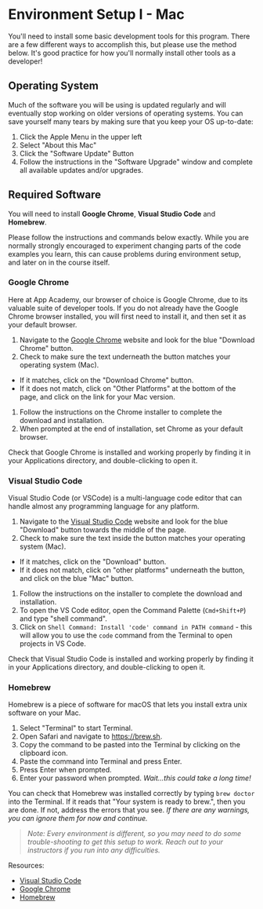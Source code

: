 # Environment Setup I - Mac

You'll need to install some basic development tools for this program. There are a
few different ways to accomplish this, but please use the method below. It's good
practice for how you'll normally install other tools as a developer!

## Operating System

Much of the software you will be using is updated regularly and will eventually
stop working on older versions of operating systems.  You can save yourself many
tears by making sure that you keep your OS up-to-date:

1. Click the Apple Menu in the upper left
1. Select "About this Mac"
1. Click the "Software Update" Button
1. Follow the instructions in the "Software Upgrade" window and complete all
   available updates and/or upgrades.

## Required Software

You will need to install __Google Chrome__, __Visual Studio Code__ and __Homebrew__.

Please follow the instructions and commands below exactly.  While you are
normally strongly encouraged to experiment changing parts of the code examples
you learn, this can cause problems during environment setup, and later on in the
course itself.

### Google Chrome

Here at App Academy, our browser of choice is Google Chrome, due to its valuable
suite of developer tools. If you do not already have the Google Chrome browser
installed, you will first need to install it, and then set it as your default
browser.

1. Navigate to the [Google Chrome] website and look for the blue "Download
   Chrome" button.
1. Check to make sure the text underneath the button matches your operating
   system (Mac).
- If it matches, click on the "Download Chrome" button.
- If it does not match, click on "Other Platforms" at the bottom of the page,
  and click on the link for your Mac version.
1. Follow the instructions on the Chrome installer to complete the download and installation.
1. When prompted at the end of installation, set Chrome as your default browser.

Check that Google Chrome is installed and working properly by finding it in your
Applications directory, and double-clicking to open it.

### Visual Studio Code

Visual Studio Code (or VSCode) is a multi-language code editor that can handle
almost any programming language for any platform.

1. Navigate to the [Visual Studio Code] website and look for the blue "Download"
   button towards the middle of the page.
1. Check to make sure the text inside the button matches your operating system
   (Mac).
- If it matches, click on the "Download" button.
- If it does not match, click on "other platforms" underneath the button, and
  click on the blue "Mac" button.
1. Follow the instructions on the installer to complete the download and
   installation.
1. To open the VS Code editor, open the Command Palette (`Cmd+Shift+P`) and type
   "shell command".
1. Click on `Shell Command: Install 'code' command in PATH command` - this will
   allow you to use the `code` command from the Terminal to open projects in VS
   Code.

Check that Visual Studio Code is installed and working properly by finding it in
your Applications directory, and double-clicking to open it.

### Homebrew

Homebrew is a piece of software for macOS that lets you install extra unix
software on your Mac.

1. Select "Terminal" to start Terminal.
1. Open Safari and navigate to https://brew.sh.
1. Copy the command to be pasted into the Terminal by clicking on the clipboard
   icon.
1. Paste the command into Terminal and press Enter.
1. Press Enter when prompted.
1. Enter your password when prompted. _Wait...this could take a long time!_

You can check that Homebrew was installed correctly by typing  `brew doctor`
into the Terminal. If it reads that "Your system is ready to brew.", then you
are done. If not, address the errors that you see. _If there are any warnings,
you can ignore them for now and continue._

> _Note: Every environment is different, so you may need to do some
> trouble-shooting to get this setup to work. Reach out to your instructors if
> you run into any difficulties._

Resources:

- [Visual Studio Code]
- [Google Chrome]
- [Homebrew]

[Visual Studio Code]: https://code.visualstudio.com/
[Google Chrome]: https://www.google.com/chrome/
[Homebrew]: https://brew.sh/
